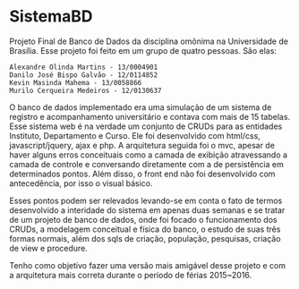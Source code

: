 # SistemaBD

Projeto Final de Banco de Dados da disciplina omônima na Universidade de Brasília. Esse projeto foi feito em um grupo de quatro pessoas. São elas:

	Alexandre Olinda Martins - 13/0004901
	Danilo José Bispo Galvão - 12/0114852
	Kevin Masinda Mahema - 13/0058866
	Murilo Cerqueira Medeiros - 12/0130637

O banco de dados implementado era uma simulação de um sistema de registro e acompanhamento universitário e contava com mais de 15 tabelas. Esse sistema web é na verdade um conjunto de CRUDs para as entidades Instituto, Departamento e Curso. Ele foi desenvolvido com html/css, javascript/jquery, ajax e php. A arquitetura seguida foi o mvc, apesar de haver alguns erros conceituais como a camada de exibição atravessando a camada de controle e conversando diretamente com a de persistência em determinados pontos. Além disso, o front end não foi desenvolvido com antecedência, por isso o visual básico. 

Esses pontos podem ser relevados levando-se em conta o fato de termos desenvolvido a interidade do sistema em apenas duas semanas e se tratar de um projeto de banco de dados, onde foi focado o funcionamento dos CRUDs, a modelagem conceitual e física do banco, o estudo de suas três formas normais, além dos sqls de criação, população, pesquisas, criação de view e procedure.

Tenho como objetivo fazer uma versão mais amigável desse projeto e com a arquitetura mais correta durante o período de férias 2015~2016.